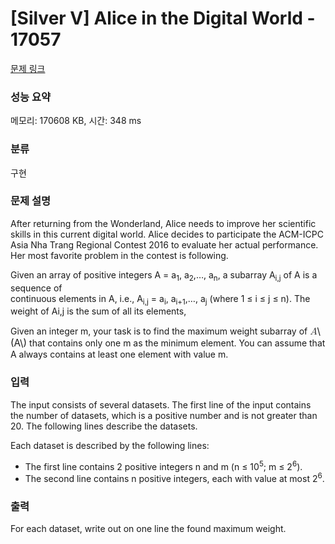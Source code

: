 # [Silver V] Alice in the Digital World - 17057 

[문제 링크](https://www.acmicpc.net/problem/17057) 

### 성능 요약

메모리: 170608 KB, 시간: 348 ms

### 분류

구현

### 문제 설명

<p>After returning from the Wonderland, Alice needs to improve her scientific skills in this current digital world. Alice decides to participate the ACM-ICPC Asia Nha Trang Regional Contest 2016 to evaluate her actual performance. Her most favorite problem in the contest is following.</p>

<p>Given an array of positive integers A = a<sub>1</sub>, a<sub>2</sub>,…, a<sub>n</sub>, a subarray A<sub>i,j</sub> of A is a sequence of<br>
continuous elements in A, i.e., A<sub>i,j</sub> = a<sub>i</sub>, a<sub>i+1</sub>,…, a<sub>j</sub> (where 1 ≤ i ≤ j ≤ n). The weight of Ai,j is the sum of all its elements,</p>

<p>Given an integer m, your task is to find the maximum weight subarray of <mjx-container class="MathJax" jax="CHTML" style="font-size: 109%; position: relative;"><mjx-math class="MJX-TEX" aria-hidden="true"><mjx-mi class="mjx-i"><mjx-c class="mjx-c1D434 TEX-I"></mjx-c></mjx-mi></mjx-math><mjx-assistive-mml unselectable="on" display="inline"><math xmlns="http://www.w3.org/1998/Math/MathML"><mi>A</mi></math></mjx-assistive-mml><span aria-hidden="true" class="no-mathjax mjx-copytext">\(A\)</span></mjx-container> that contains only one m as the minimum element. You can assume that A always contains at least one element with value m.</p>

### 입력 

 <p>The input consists of several datasets. The first line of the input contains the number of datasets, which is a positive number and is not greater than 20. The following lines describe the datasets.</p>

<p>Each dataset is described by the following lines:</p>

<ul>
	<li>The first line contains 2 positive integers n and m (n ≤ 10<sup>5</sup>; m ≤ 2<sup>6</sup>).</li>
	<li>The second line contains n positive integers, each with value at most 2<sup>6</sup>.</li>
</ul>

### 출력 

 <p>For each dataset, write out on one line the found maximum weight.</p>

